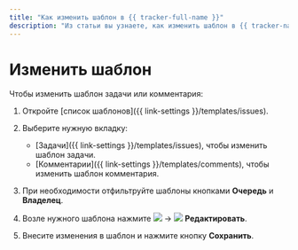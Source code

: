 ```yaml
---
title: "Как изменить шаблон в {{ tracker-full-name }}"
description: "Из статьи вы узнаете, как изменить шаблон в {{ tracker-name }}."
---
```


# Изменить шаблон

Чтобы изменить шаблон задачи или комментария:

1. Откройте [список шаблонов]({{ link-settings }}/templates/issues).

1. Выберите нужную вкладку:
    - [Задачи]({{ link-settings }}/templates/issues), чтобы изменить шаблон задачи.
    - [Комментарии]({{ link-settings }}/templates/comments), чтобы изменить шаблон комментария.

1. При необходимости отфильтруйте шаблоны кнопками **Очередь** и **Владелец**.

1. Возле нужного шаблона нажмите ![](../../_assets/tracker/svg/actions.svg) → ![](../../_assets/tracker/svg/icon-edit2.svg) **Редактировать**.

1. Внесите изменения в шаблон и нажмите кнопку **Сохранить**.



